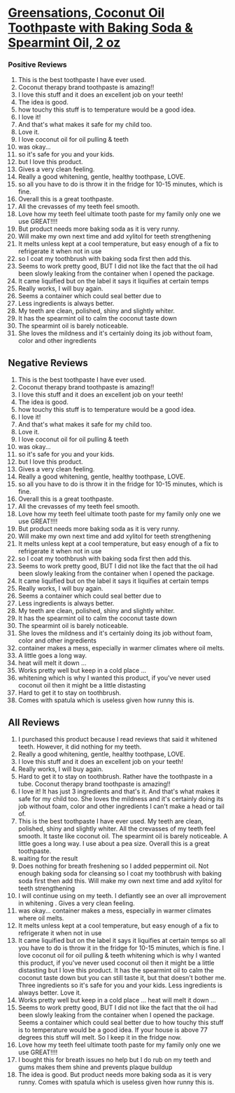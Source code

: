 # [Greensations, Coconut Oil Toothpaste with Baking Soda &amp; Spearmint Oil, 2 oz](https://products.checkmycream.com/products/Greensations-Coconut-Oil-Toothpaste-with-Baking-Soda-and-Spearmint-Oil-2-oz.html)

### Positive Reviews

<ol>
      <li>This is the best toothpaste I have ever used.  </li>
      <li>Coconut therapy brand toothpaste is amazing!!</li>
      <li>I love this stuff and it does an excellent job on your teeth!</li>
      <li>The idea is good.</li>
      <li>how touchy this stuff is to temperature would be a good idea.  </li>
      <li>I love it!</li>
      <li>And that&#x27;s what makes it safe for my child too.</li>
      <li>Love it.</li>
      <li>I love coconut oil for oil pulling &amp; teeth</li>
      <li>was okay...</li>
      <li>so it&#x27;s safe for you and your kids.</li>
      <li>but I love this product.</li>
      <li>Gives a very clean feeling.</li>
      <li>Really a good whitening, gentle, healthy toothpase, LOVE.</li>
      <li>so all you have to do is throw it in the fridge for 10-15 minutes, which is fine.</li>
      <li>Overall this is a great toothpaste.</li>
      <li>All the crevasses of my teeth feel smooth.  </li>
      <li>Love how my teeth feel ultimate tooth paste for my family only one we use GREAT!!!!</li>
      <li>But product needs more baking soda as it is very runny.</li>
      <li>Will make my own next time and add xylitol for teeth strengthening</li>
      <li>It melts unless kept at a cool temperature, but easy enough of a fix to refrigerate it when not in use</li>
      <li>so I coat my toothbrush with baking soda first then add this.</li>
      <li>Seems to work pretty good, BUT I did not like the fact that the oil had been slowly leaking from the container when I opened the package.  </li>
      <li>It came liquified but on the label it says it liquifies at certain temps</li>
      <li>Really works, I will buy again.</li>
      <li>Seems a container which could seal better due to</li>
      <li>Less ingredients is always better.</li>
      <li>My teeth are clean, polished, shiny and slightly whiter.  </li>
      <li>It has the spearmint oil to calm the coconut taste down</li>
      <li>The spearmint oil is barely noticeable.  </li>
      <li>She loves the mildness and it&#x27;s certainly doing its job without foam, color and other ingredients</li>
</ol>


<h2>Negative Reviews</h2>
<ol>
<li> This is the best toothpaste I have ever used.  </li>
<li> Coconut therapy brand toothpaste is amazing!!</li>
<li> I love this stuff and it does an excellent job on your teeth!</li>
<li> The idea is good.</li>
<li> how touchy this stuff is to temperature would be a good idea.  </li>
<li> I love it!</li>
<li> And that&#x27;s what makes it safe for my child too.</li>
<li> Love it.</li>
<li> I love coconut oil for oil pulling &amp; teeth</li>
<li> was okay...</li>
<li> so it&#x27;s safe for you and your kids.</li>
<li> but I love this product.</li>
<li> Gives a very clean feeling.</li>
<li> Really a good whitening, gentle, healthy toothpase, LOVE.</li>
<li> so all you have to do is throw it in the fridge for 10-15 minutes, which is fine.</li>
<li> Overall this is a great toothpaste.</li>
<li> All the crevasses of my teeth feel smooth.  </li>
<li> Love how my teeth feel ultimate tooth paste for my family only one we use GREAT!!!!</li>
<li> But product needs more baking soda as it is very runny.</li>
<li> Will make my own next time and add xylitol for teeth strengthening</li>
<li> It melts unless kept at a cool temperature, but easy enough of a fix to refrigerate it when not in use</li>
<li> so I coat my toothbrush with baking soda first then add this.</li>
<li> Seems to work pretty good, BUT I did not like the fact that the oil had been slowly leaking from the container when I opened the package.  </li>
<li> It came liquified but on the label it says it liquifies at certain temps</li>
<li> Really works, I will buy again.</li>
<li> Seems a container which could seal better due to</li>
<li> Less ingredients is always better.</li>
<li> My teeth are clean, polished, shiny and slightly whiter.  </li>
<li> It has the spearmint oil to calm the coconut taste down</li>
<li> The spearmint oil is barely noticeable.  </li>
<li> She loves the mildness and it&#x27;s certainly doing its job without foam, color and other ingredients</li>
<li> container makes a mess, especially in warmer climates where oil melts.</li>
<li> A little goes a long way.  </li>
<li> heat will melt it down ...</li>
<li> Works pretty well but keep in a cold place ...</li>
<li> whitening which is why I wanted this product, if you&#x27;ve never used coconut oil then it might be a little distasting</li>
<li> Hard to get it to stay on toothbrush.</li>
<li> Comes with spatula which is useless given how runny this is.</li>
</ol>

<h2>All Reviews</h2>

<ol>
    <li> I purchased this product because I read reviews that said it whitened teeth.  However, it did nothing for my teeth.</li>
    <li> Really a good whitening, gentle, healthy toothpase, LOVE.</li>
    <li> I love this stuff and it does an excellent job on your teeth!</li>
    <li> Really works, I will buy again.</li>
    <li> Hard to get it to stay on toothbrush. Rather have the toothpaste in a tube. Coconut therapy brand toothpaste is amazing!!</li>
    <li> I love it! It has just 3 ingredients and that&#x27;s it. And that&#x27;s what makes it safe for my child too. She loves the mildness and it&#x27;s certainly doing its job without foam, color and other ingredients I can&#x27;t make a head or tail of.</li>
    <li> This is the best toothpaste I have ever used.  My teeth are clean, polished, shiny and slightly whiter.  All the crevasses of my teeth feel smooth.  It taste like coconut oil.  The spearmint oil is barely noticeable.  A little goes a long way.  I use about a pea size. Overall this is a great toothpaste.</li>
    <li> waiting for the result</li>
    <li> Does nothing for breath freshening so I added peppermint oil. Not enough baking soda for cleansing so I coat my toothbrush with baking soda first then add this. Will make my own next time and add xylitol for teeth strengthening</li>
    <li> I will continue using on my teeth. I defiantly see an over all improvement in whitening . Gives a very clean feeling.</li>
    <li> was okay... container makes a mess, especially in warmer climates where oil melts.</li>
    <li> It melts unless kept at a cool temperature, but easy enough of a fix to refrigerate it when not in use</li>
    <li> It came liquified but on the label it says it liquifies at certain temps so all you have to do is throw it in the fridge for 10-15 minutes, which is fine. I love coconut oil for oil pulling &amp; teeth whitening which is why I wanted this product, if you&#x27;ve never used coconut oil then it might be a little distasting but I love this product. It has the spearmint oil to calm the coconut taste down but you can still taste it, but that doesn&#x27;t bother me. Three ingredients so it&#x27;s safe for you and your kids. Less ingredients is always better. Love it.</li>
    <li> Works pretty well but keep in a cold place ... heat will melt it down ...</li>
    <li> Seems to work pretty good, BUT I did not like the fact that the oil had been slowly leaking from the container when I opened the package.  Seems a container which could seal better due to how touchy this stuff is to temperature would be a good idea.  If your house is above 77 degrees this stuff will melt.  So I keep it in the fridge now.</li>
    <li> Love how my teeth feel ultimate tooth paste for my family only one we use GREAT!!!!</li>
    <li> I bought this for breath issues no help but I do rub on my teeth and gums makes them shine and prevents plaque buildup</li>
    <li> The idea is good. But product needs more baking soda as it is very runny. Comes with spatula which is useless given how runny this is.</li>
</ol>





